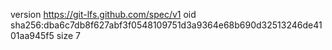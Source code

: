 version https://git-lfs.github.com/spec/v1
oid sha256:dba6c7db8f627abf3f0548109751d3a9364e68b690d32513246de4101aa945f5
size 7
